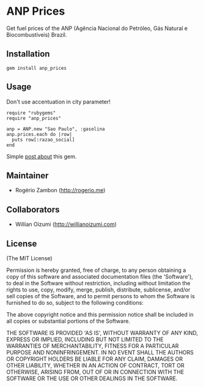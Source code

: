 # ANP Prices

Get fuel prices of the ANP (Agência Nacional do Petróleo, Gás Natural e Biocombustíveis) Brazil.

## Installation

~~~.ruby
gem install anp_prices
~~~

## Usage

Don't use accentuation in city parameter!

~~~.ruby
require "rubygems"
require "anp_prices"

anp = ANP.new "Sao Paulo", :gasolina
anp.prices.each do |row|
  puts row[:razao_social]
end
~~~

Simple [post about](http://rogeriozambon.com/gem-para-consulta-de-precos-de-combustiveis) this gem.

## Maintainer

* Rogério Zambon (http://rogerio.me)

## Collaborators

* Willian Oizumi (http://willianoizumi.com)

## License

(The MIT License)

Permission is hereby granted, free of charge, to any person obtaining a copy of this software and associated documentation files (the 'Software'), to deal in the Software without restriction, including without limitation the rights to use, copy, modify, merge, publish, distribute, sublicense, and/or sell copies of the Software, and to permit persons to whom the Software is furnished to do so, subject to the following conditions:

The above copyright notice and this permission notice shall be included in all copies or substantial portions of the Software.

THE SOFTWARE IS PROVIDED 'AS IS', WITHOUT WARRANTY OF ANY KIND, EXPRESS OR IMPLIED, INCLUDING BUT NOT LIMITED TO THE WARRANTIES OF MERCHANTABILITY, FITNESS FOR A PARTICULAR PURPOSE AND NONINFRINGEMENT. IN NO EVENT SHALL THE AUTHORS OR COPYRIGHT HOLDERS BE LIABLE FOR ANY CLAIM, DAMAGES OR OTHER LIABILITY, WHETHER IN AN ACTION OF CONTRACT, TORT OR OTHERWISE, ARISING FROM, OUT OF OR IN CONNECTION WITH THE SOFTWARE OR THE USE OR OTHER DEALINGS IN THE SOFTWARE.
